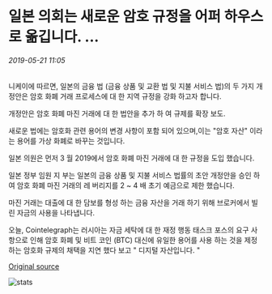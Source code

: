# 일본 의회는 새로운 암호 규정을 어퍼 하우스로 옮깁니다. ...

###### 2019-05-21 11:05

니케이에 따르면, 일본의 금융 법 (금융 상품 및 교환 법 및 지불 서비스 법)의 두 가지 개정안은 암호 화폐 거래 프로세스에 대 한 지역 규정을 강화 하고자 합니다.

개정안은 암호 화폐 마진 거래에 대 한 법안을 추가 하 여 규제를 확장 보도.

새로운 법에는 암호화 관련 용어의 변경 사항이 포함 되어 있으며,이는 "암호 자산" 이라는 용어를 가상 화폐로 바꾸는 것입니다.

일본 의원은 먼저 3 월 2019에서 암호 화폐 마진 거래에 대 한 규정을 도입 했습니다.

일본 정부 임원 지 부는 일본의 금융 상품 및 지불 서비스 법률의 초안 개정안을 승인 하 여 암호 화폐 마진 거래의 레 버리지를 2 ~ 4 배 초기 예금으로 제한 했습니다.

마진 거래는 대출에 대 한 담보를 형성 하는 금융 자산을 거래 하기 위해 브로커에서 빌린 자금의 사용을 나타냅니다.

오늘, Cointelegraph는 러시아는 자금 세탁에 대 한 재정 행동 태스크 포스의 요구 사항으로 인해 암호 화폐 및 비트 코인 (BTC) 대신에 유일한 용어를 사용 하는 것을 제정 하는 암호화 규제의 채택을 지연 했다 보고 " 디지털 자산입니다. "

[Original source](https://cointelegraph.com/news/japanese-parliament-moves-new-crypto-regulations-to-the-upper-house)

![stats](https://c.statcounter.com/11760860/0/a89fa40b/1/ "stats")
